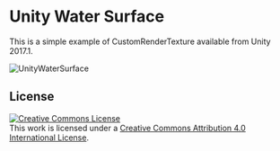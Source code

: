 Unity Water Surface
===================

This is a simple example of CustomRenderTexture available from Unity 2017.1.

![UnityWaterSurface](https://raw.githubusercontent.com/wiki/hecomi/UnityWaterSurface/wave.gif)

License
-------
<a rel="license" href="http://creativecommons.org/licenses/by/4.0/"><img alt="Creative Commons License" style="border-width:0" src="https://i.creativecommons.org/l/by/4.0/88x31.png" /></a><br />This work is licensed under a <a rel="license" href="http://creativecommons.org/licenses/by/4.0/">Creative Commons Attribution 4.0 International License</a>.
